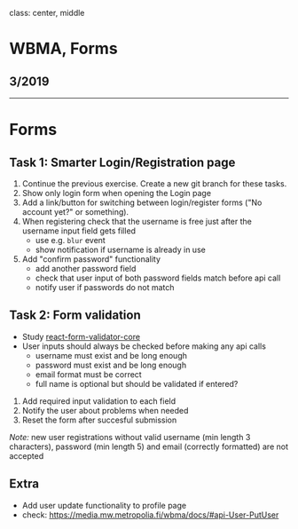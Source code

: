 class: center, middle

# WBMA, Forms

## 3/2019

---

# Forms

## Task 1: Smarter Login/Registration page

1. Continue the previous exercise. Create a new git branch for these tasks.
1. Show only login form when opening the Login page
1. Add a link/button for switching between login/register forms ("No account yet?" or something).
1. When registering check that the username is free just after the username input field gets filled
    - use e.g. `blur` event
    - show notification if username is already in use
1. Add "confirm password" functionality
   - add another password field
   - check that user input of both password fields match before api call
   - notify user if passwords do not match

## Task 2: Form validation

- Study [react-form-validator-core](https://www.npmjs.com/package/react-form-validator-core)
- User inputs should always be checked before making any api calls
  - username must exist and be long enough
  - password must exist and be long enough
  - email format must be correct
  - full name is optional but should be validated if entered?

1. Add required input validation to each field
1. Notify the user about problems when needed
1. Reset the form after succesful submission

_Note:_ new user registrations without valid username (min length 3 characters), password (min length 5) and email (correctly formatted) are not accepted

## Extra

- Add user update functionality to profile page
- check: <https://media.mw.metropolia.fi/wbma/docs/#api-User-PutUser>

